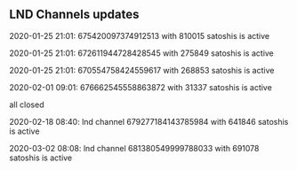 ## LND Channels updates

2020-01-25 21:01: 675420097374912513 with 810015 satoshis is active

2020-01-25 21:01: 672611944728428545 with 275849 satoshis is active

2020-01-25 21:01: 670554758424559617 with 268853 satoshis is active

2020-02-01 09:01: 676662545558863872 with 31337 satoshis is active

all closed

2020-02-18 08:40: lnd channel 679277184143785984 with 641846 satoshis is active

2020-03-02 08:08: lnd channel 681380549999788033 with 691078 satoshis is active

